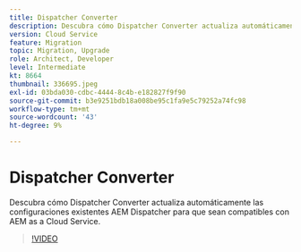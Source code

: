 ```yaml
---
title: Dispatcher Converter
description: Descubra cómo Dispatcher Converter actualiza automáticamente las configuraciones existentes AEM Dispatcher para que sean compatibles con AEM as a Cloud Service.
version: Cloud Service
feature: Migration
topic: Migration, Upgrade
role: Architect, Developer
level: Intermediate
kt: 8664
thumbnail: 336695.jpeg
exl-id: 03bda030-cdbc-4444-8c4b-e182827f9f90
source-git-commit: b3e9251bdb18a008be95c1fa9e5c79252a74fc98
workflow-type: tm+mt
source-wordcount: '43'
ht-degree: 9%

---
```


# Dispatcher Converter

Descubra cómo Dispatcher Converter actualiza automáticamente las configuraciones existentes AEM Dispatcher para que sean compatibles con AEM as a Cloud Service.

>[!VIDEO](https://video.tv.adobe.com/v/336695?quality=12&learn=on)
